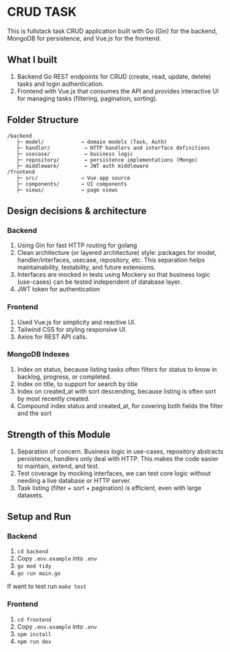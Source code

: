 # CRUD TASK
This is fullstack task CRUD application built with Go (Gin) for the backend, MongoDB for persistence, and Vue.js for the frontend.

## What I built
1. Backend Go REST endpoints for CRUD (create, read, update, delete) tasks and login authentication.
2. Frontend with Vue.js that consumes the API and provides interactive UI for managing tasks (filtering, pagination, sorting).

## Folder Structure
```
/backend  
   ├─ model/            → domain models (Task, Auth)  
   ├─ handler/           → HTTP handlers and interface definitions  
   ├─ usecase/           → business logic  
   ├─ repository/        → persistence implementations (Mongo)  
   ├─ middleware/        → JWT auth middleware  
/frontend  
   ├─ src/              → Vue app source  
   ├─ components/       → UI components  
   ├─ views/            → page views  
```

## Design decisions & architecture
### Backend
1. Using Gin for fast HTTP routing for golang
2. Clean architecture (or layered architecture) style: packages for model, handler/interfaces, usecase, repository, etc. This separation helps maintainability, testability, and future extensions.
3. Interfaces are mocked in tests using Mockery so that business logic (use-cases) can be tested independent of database layer.
4. JWT token for authentication

### Frontend
1. Used Vue.js for simplicity and reactive UI.
2. Tailwind CSS for styling responsive UI.
3. Axios for REST API calls.

### MongoDB Indexes
1. Index on status, because listing tasks often filters for status to know in backlog, progress, or completed.
2. Index on title, to support for search by title
3. Index on created_at with sort descending, because listing is often sort by most recently created.
4. Compound index status and created_at, for covering both fields the filter and the sort

## Strength of this Module
1. Separation of concern. Business logic in use-cases, repository abstracts persistence, handlers only deal with HTTP. This makes the code easier to maintain, extend, and test.
2. Test coverage by mocking interfaces, we can test core logic without needing a live database or HTTP server.
3. Task listing (filter + sort + pagination) is efficient, even with large datasets.

## Setup and Run
### Backend
1. `cd backend`
2. Copy `.env.example` into `.env`
3. `go mod tidy`
4. `go run main.go`

If want to test run `make test`

### Frontend
1. `cd frontend`
2. Copy `.env.example` into `.env`
3. `npm install`
4. `npm run dev`